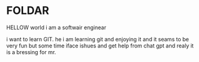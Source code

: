 # FOLDAR
HELLOW world i am a softwair enginear

i want to learn GIT.
he i am learning git and enjoying it and it seams to be very fun but some time iface ishues and get help from chat gpt and realy it is a bressing for mr.
